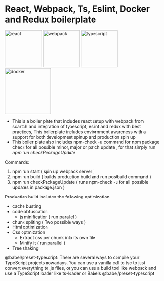 # **React, Webpack, Ts, Eslint, Docker and Redux boilerplate**

<p float="left">
  <img src="https://upload.wikimedia.org/wikipedia/commons/a/a7/React-icon.svg" alt="react" width="120"/>
  <img src="https://webpack.js.org/assets/icon-square-big.svg" alt="webpack" width="120">
  <img src="https://upload.wikimedia.org/wikipedia/commons/4/4c/Typescript_logo_2020.svg" alt="typescript" width="120">
  <img src="https://www.docker.com/wp-content/uploads/2022/03/Moby-logo.png" alt="docker" width="150"/>
</p>

- This is a boiler plate that includes react setup with webpack from scartch and integration of
  typescript, eslint and redux with best practices, This boilerplate includes enviornment awareness with a support for both development spinup and production spin up
- This boiler plate also includes npm-check -u command for npm package check for all possible
  minor, major or patch update , for that simply run _npm run checkPackageUpdate_

Commands:

1. npm run start ( spin up webpack server )
2. npm run build ( builds production build and run postbuild command )
3. npm run checkPackageUpdate ( runs npm-check -u for all possible updates in package.json )

Production build includes the following optimization

- cache busting
- code obfuscation
  - js minification ( run parallel )
- chunk spliting ( Two possible ways )
- Html optimization
- Css optmization
  - Extract css per chunk into its own file
  - Minify it ( run parallel )
- Tree shaking

@babel/preset-typescript:
There are several ways to compile your TypeScript projects nowadays. You can use a vanilla call to tsc to just convert everything to .js files, or you can use a build tool like webpack and use a TypeScript loader like ts-loader or Babels @babel/preset-typescript
